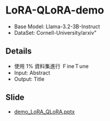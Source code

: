 # LoRA-QLoRA-demo
* Base Model: Llama-3.2-3B-Instruct
* DataSet: Cornell-University/arxiv"

## Details
* 使用 1% 資料集進行 ＦineＴune
* Input: Abstract
* Output: Title

## Slide
* [demo_LoRA_QLoRA.pptx](demo_LoRA_QLoRA.pptx)
